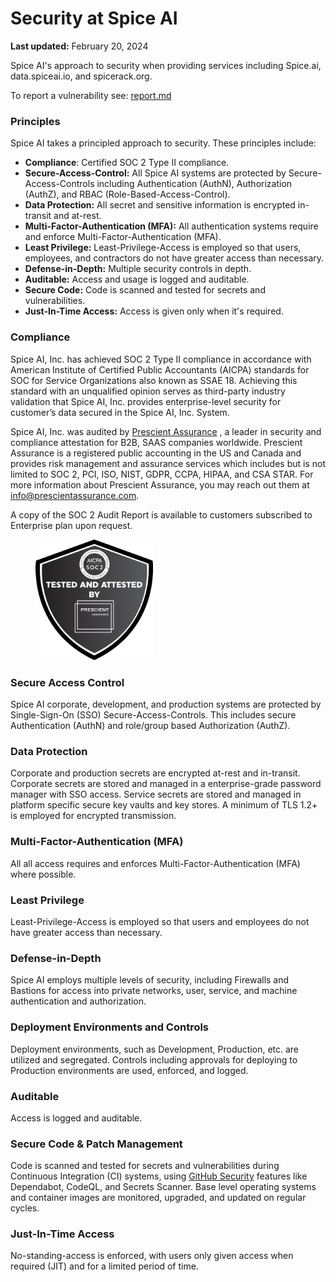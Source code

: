 # Security at Spice AI

**Last updated:** February 20, 2024

Spice AI's approach to security when providing services including Spice.ai, data.spiceai.io, and spicerack.org.

To report a vulnerability see: [report.md](report.md "mention")

### Principles

Spice AI takes a principled approach to security. These principles include:

* **Compliance**: Certified SOC 2 Type II compliance.
* **Secure-Access-Control:** All Spice AI systems are protected by Secure-Access-Controls including Authentication (AuthN), Authorization (AuthZ), and RBAC (Role-Based-Access-Control).
* **Data Protection:** All secret and sensitive information is encrypted in-transit and at-rest.
* **Multi-Factor-Authentication (MFA):** All authentication systems require and enforce Multi-Factor-Authentication (MFA).
* **Least Privilege:** Least-Privilege-Access is employed so that users, employees, and contractors do not have greater access than necessary.
* **Defense-in-Depth:** Multiple security controls in depth.
* **Auditable:** Access and usage is logged and auditable.
* **Secure Code:** Code is scanned and tested for secrets and vulnerabilities.
* **Just-In-Time Access:** Access is given only when it's required.

### Compliance

Spice AI, Inc. has achieved SOC 2 Type II compliance in accordance with American Institute of Certified Public Accountants (AICPA) standards for SOC for Service Organizations also known as SSAE 18. Achieving this standard with an unqualified opinion serves as third-party industry validation that Spice AI, Inc. provides enterprise-level security for customer’s data secured in the Spice AI, Inc. System.

Spice AI, Inc. was audited by [Prescient Assurance](http://www.prescientassurance.com/) , a leader in security and compliance attestation for B2B, SAAS companies worldwide. Prescient Assurance is a registered public accounting in the US and Canada and provides risk management and assurance services which includes but is not limited to SOC 2, PCI, ISO, NIST, GDPR, CCPA, HIPAA, and CSA STAR. For more information about Prescient Assurance, you may reach out them at [info@prescientassurance.com](mailto:info@prescientassurance.com).

A copy of the SOC 2 Audit Report is available to customers subscribed to Enterprise plan upon request.

<figure><img src="../.gitbook/assets/SOC 2.png" alt="" width="188"><figcaption></figcaption></figure>

### Secure Access Control

Spice AI corporate, development, and production systems are protected by Single-Sign-On (SSO) Secure-Access-Controls. This includes secure Authentication (AuthN) and role/group based Authorization (AuthZ).

### Data Protection

Corporate and production secrets are encrypted at-rest and in-transit. Corporate secrets are stored and managed in a enterprise-grade password manager with SSO access. Service secrets are stored and managed in platform specific secure key vaults and key stores. A minimum of TLS 1.2+ is employed for encrypted transmission.

### Multi-Factor-Authentication (MFA)

All all access requires and enforces Multi-Factor-Authentication (MFA) where possible.

### Least Privilege

Least-Privilege-Access is employed so that users and employees do not have greater access than necessary.

### Defense-in-Depth

Spice AI employs multiple levels of security, including Firewalls and Bastions for access into private networks, user, service, and machine authentication and authorization.

### Deployment Environments and Controls

Deployment environments, such as Development, Production, etc. are utilized and segregated. Controls including approvals for deploying to Production environments are used, enforced, and logged.

### Auditable

Access is logged and auditable.

### Secure Code & Patch Management

Code is scanned and tested for secrets and vulnerabilities during Continuous Integration (CI) systems, using [GitHub Security](https://docs.github.com/en/code-security) features like Dependabot, CodeQL, and Secrets Scanner. Base level operating systems and container images are monitored, upgraded, and updated on regular cycles.

### Just-In-Time Access

No-standing-access is enforced, with users only given access when required (JIT) and for a limited period of time.
